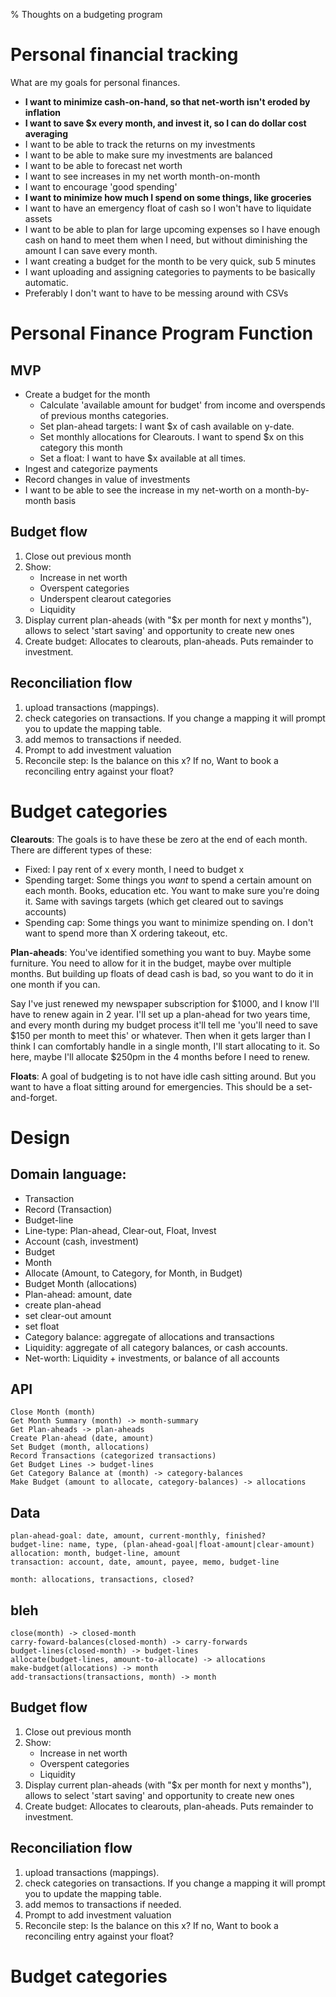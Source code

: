 % Thoughts on a budgeting program

# Personal financial tracking

What are my goals for personal finances.

* **I want to minimize cash-on-hand, so that net-worth isn't eroded by inflation**
* **I want to save $x every month, and invest it, so I can do dollar cost averaging**
* I want to be able to track the returns on my investments
* I want to be able to make sure my investments are balanced
* I want to be able to forecast net worth
* I want to see increases in my net worth month-on-month
* I want to encourage 'good spending'
* **I want to minimize how much I spend on some things, like groceries**
* I want to have an emergency float of cash so I won't have to liquidate assets
* I want to be able to plan for large upcoming expenses so I have enough cash on hand to meet them when I need, but without diminishing the amount I can save every month.
* I want creating a budget for the month to be very quick, sub 5 minutes
* I want uploading and assigning categories to payments to be basically automatic. 
* Preferably I don't want to have to be messing around with CSVs

# Personal Finance Program Function

## MVP

* Create a budget for the month
    * Calculate 'available amount for budget' from income and overspends of previous months categories.
    * Set plan-ahead targets: I want $x of cash available on y-date.
    * Set monthly allocations for Clearouts. I want to spend $x on this category this month
    * Set a float: I want to have $x available at all times.
* Ingest and categorize payments
* Record changes in value of investments
* I want to be able to see the increase in my net-worth on a month-by-month basis

## Budget flow

1. Close out previous month
2. Show:
    * Increase in net worth
    * Overspent categories
    * Underspent clearout categories
    * Liquidity
3. Display current plan-aheads (with "$x per month for next y months"), allows to select 'start saving' and opportunity to create new ones
4. Create budget: Allocates to clearouts, plan-aheads. Puts remainder to investment.

## Reconciliation flow

1. upload transactions (mappings).
2. check categories on transactions. If you change a mapping it will prompt you to update the mapping table.
3. add memos to transactions if needed.
4. Prompt to add investment valuation
5. Reconcile step: Is the balance on this x? If no, Want to book a reconciling entry against your float?

# Budget categories

**Clearouts**: The goals is to have these be zero at the end of each month. There are different types of these:

* Fixed: I pay rent of x every month, I need to budget x
* Spending target: Some things you _want_ to spend a certain amount on each month. Books, education etc. You want to make sure you're doing it. Same with savings targets (which get cleared out to savings accounts)
* Spending cap: Some things you want to minimize spending on. I don't want to spend more than X ordering takeout, etc.

**Plan-aheads**: You've identified something you want to buy. Maybe some furniture. You need to allow for it in the budget, maybe over multiple months. But building up floats of dead cash is bad, so you want to do it in one month if you can.

Say I've just renewed my newspaper subscription for $1000, and I know I'll have to renew again in 2 year. I'll set up a plan-ahead for two years time, and every month during my budget process it'll tell me 'you'll need to save $150 per month to meet this' or whatever. Then when it gets larger than I think I can comfortably handle in a single month, I'll start allocating to it. So here, maybe I'll allocate $250pm in the 4 months before I need to renew.

**Floats**: A goal of budgeting is to not have idle cash sitting around. But you want to have a float sitting around for emergencies. This should be a set-and-forget.

# Design

## Domain language:

* Transaction
* Record (Transaction)
* Budget-line
* Line-type: Plan-ahead, Clear-out, Float, Invest
* Account (cash, investment)
* Budget
* Month
* Allocate (Amount, to Category, for Month, in Budget)
* Budget Month (allocations)
* Plan-ahead: amount, date
* create plan-ahead
* set clear-out amount
* set float
* Category balance: aggregate of allocations and transactions
* Liquidity: aggregate of all category balances, or cash accounts.
* Net-worth: Liquidity + investments, or balance of all accounts

## API

```
Close Month (month)
Get Month Summary (month) -> month-summary
Get Plan-aheads -> plan-aheads
Create Plan-ahead (date, amount)
Set Budget (month, allocations)
Record Transactions (categorized transactions)
Get Budget Lines -> budget-lines
Get Category Balance at (month) -> category-balances
Make Budget (amount to allocate, category-balances) -> allocations
```

## Data

```
plan-ahead-goal: date, amount, current-monthly, finished?
budget-line: name, type, (plan-ahead-goal|float-amount|clear-amount)
allocation: month, budget-line, amount
transaction: account, date, amount, payee, memo, budget-line

month: allocations, transactions, closed?
```

## bleh

```
close(month) -> closed-month
carry-foward-balances(closed-month) -> carry-forwards
budget-lines(closed-month) -> budget-lines
allocate(budget-lines, amount-to-allocate) -> allocations
make-budget(allocations) -> month
add-transactions(transactions, month) -> month
```

## Budget flow

1. Close out previous month
2. Show:
    * Increase in net worth
    * Overspent categories
    * Liquidity
3. Display current plan-aheads (with "$x per month for next y months"), allows to select 'start saving' and opportunity to create new ones
4. Create budget: Allocates to clearouts, plan-aheads. Puts remainder to investment.

## Reconciliation flow

1. upload transactions (mappings).
2. check categories on transactions. If you change a mapping it will prompt you to update the mapping table.
3. add memos to transactions if needed.
4. Prompt to add investment valuation
5. Reconcile step: Is the balance on this x? If no, Want to book a reconciling entry against your float?

# Budget categories

